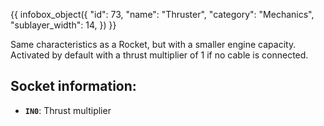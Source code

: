 {{ infobox_object({
	"id": 73,
	"name": "Thruster",
	"category": "Mechanics",
	"sublayer_width": 14,
}) }}

Same characteristics as a Rocket, but with a smaller engine capacity. Activated by default with a thrust multiplier of 1 if no cable is connected.

## Socket information:
- **`IN0`**: Thrust multiplier